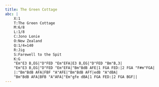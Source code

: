 ```yaml
---
title: The Green Cottage
abc: |
    X:1
    T:The Green Cottage
    M:6/8
    L:1/8
    C:Jono Lonie
    O:New Zealand
    Q:1/4=140
    R:Jig
    S:Farewell to the Spit
    K:G
    "Em"E3 B,EG|"D"FED "Em"EFA|E3 B,EG|"D"FED "Bm"B,3|
    "Em"E3 B,EG|"D"FED "Em"EFA|"Bm"BdB AFE|1 FGA FED:|2 FGA "F#m"FGA|
    |:"Bm"BdB AFA|FBF "A"AFE|"Bm"BdB AFf|edB "A"dBA|
    "Bm"BdB AFA|BFB "A"AFA|"Em"gfe dBA|1 FGA FED:|2 FGA BGF||
---
```

